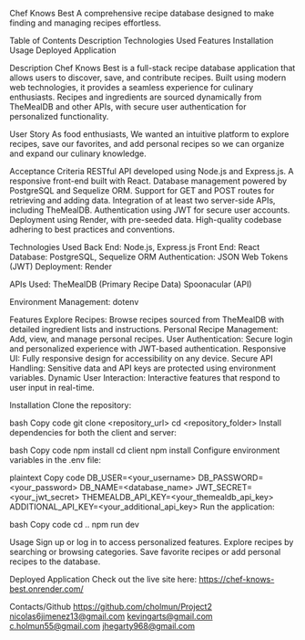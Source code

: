 Chef Knows Best
A comprehensive recipe database designed to make finding and managing recipes effortless.

Table of Contents
Description
Technologies Used
Features
Installation
Usage
Deployed Application

Description
Chef Knows Best is a full-stack recipe database application that allows users to discover, save, and contribute recipes. Built using modern web technologies, it provides a seamless experience for culinary enthusiasts. Recipes and ingredients are sourced dynamically from TheMealDB and other APIs, with secure user authentication for personalized functionality.

User Story
As food enthusiasts, We wanted an intuitive platform to explore recipes, save our favorites, and add personal recipes so we can organize and expand our culinary knowledge.

Acceptance Criteria
RESTful API developed using Node.js and Express.js.
A responsive front-end built with React.
Database management powered by PostgreSQL and Sequelize ORM.
Support for GET and POST routes for retrieving and adding data.
Integration of at least two server-side APIs, including TheMealDB.
Authentication using JWT for secure user accounts.
Deployment using Render, with pre-seeded data.
High-quality codebase adhering to best practices and conventions.

Technologies Used
Back End: Node.js, Express.js
Front End: React
Database: PostgreSQL, Sequelize ORM
Authentication: JSON Web Tokens (JWT)
Deployment: Render

APIs Used:
TheMealDB (Primary Recipe Data)
Spoonacular (API)

Environment Management: dotenv

Features
Explore Recipes: Browse recipes sourced from TheMealDB with detailed ingredient lists and instructions.
Personal Recipe Management: Add, view, and manage personal recipes.
User Authentication: Secure login and personalized experience with JWT-based authentication.
Responsive UI: Fully responsive design for accessibility on any device.
Secure API Handling: Sensitive data and API keys are protected using environment variables.
Dynamic User Interaction: Interactive features that respond to user input in real-time.

Installation
Clone the repository:

bash
Copy code
git clone <repository_url>
cd <repository_folder>
Install dependencies for both the client and server:

bash
Copy code
npm install
cd client
npm install
Configure environment variables in the .env file:

plaintext
Copy code
DB_USER=<your_username>
DB_PASSWORD=<your_password>
DB_NAME=<database_name>
JWT_SECRET=<your_jwt_secret>
THEMEALDB_API_KEY=<your_themealdb_api_key>
ADDITIONAL_API_KEY=<your_additional_api_key>
Run the application:

bash
Copy code
cd ..
npm run dev

Usage
Sign up or log in to access personalized features.
Explore recipes by searching or browsing categories.
Save favorite recipes or add personal recipes to the database.

Deployed Application
Check out the live site here: https://chef-knows-best.onrender.com/

Contacts/Github
https://github.com/cholmun/Project2
nicolas6jimenez13@gmail.com 
kevingarts@gmail.com
c.holmun55@gmail.com
jhegarty968@gmail.com


